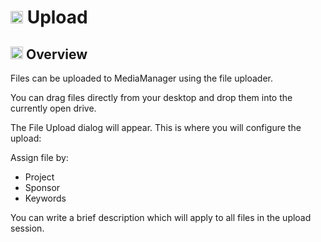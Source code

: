 # <img src="https://raw.githubusercontent.com/FortAwesome/Font-Awesome/6.x/svgs/solid/circle-plus.svg" width="20" height="20"> Upload

## <img src="https://raw.githubusercontent.com/FortAwesome/Font-Awesome/6.x/svgs/solid/magnifying-glass-chart.svg" width="20" height="20"> Overview

Files can be uploaded to MediaManager using the file uploader.

You can drag files directly from your desktop and drop them into the currently open drive.

The File Upload dialog will appear. This is where you will configure the upload:

Assign file by:
- Project
- Sponsor
- Keywords

You can write a brief description which will apply to all files in the upload session.


